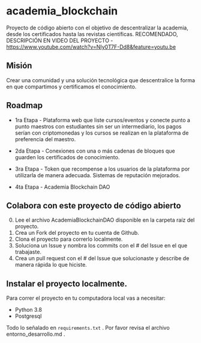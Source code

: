 # academia_blockchain
Proyecto de código abierto con el objetivo de descentralizar la academia, desde los certificados hasta las revistas científicas. 
RECOMENDADO, DESCRIPCIÓN EN VIDEO DEL PROYECTO - https://www.youtube.com/watch?v=NIy0T7F-Dd8&feature=youtu.be

## Misión
Crear una comunidad y una solución tecnológica que descentralice la forma en que compartimos y certificamos el conocimiento.

## Roadmap

- 1ra Etapa - 
Plataforma web que liste cursos/eventos y conecte punto a punto maestros con estudiantes sin ser un intermediario, los pagos serían con criptomonedas y los cursos se realizan en la plataforma de preferencia del maestro.

- 2da Etapa - 
Conexiones con una o más cadenas de bloques que guarden los certificados de conocimiento.

- 3ra Etapa - 
Token que recompense a los usuarios de la plataforma por utilizarla de manera adecuada. Sistemas de reputación mejorados.

- 4ta Etapa - 
Academia Blockchain DAO

## Colabora con este proyecto de código abierto

0. Lee el archivo AcademiaBlockchainDAO disponible en la carpeta raíz del proyecto.
1. Crea un Fork del proyecto en tu cuenta de Github.
2. Clona el proyecto para correrlo localmente.
3. Soluciona un Issue y nombra los commits con el # del Issue en el que trabajaste.
4. Crea un pull request con el # del Issue que solucionaste y describe de manera rápida lo que hiciste.

## Instalar el proyecto localmente.
Para correr el proyecto en tu computadora local vas a necesitar:

* Python 3.8
* Postgresql 

Todo lo señalado en `requirements.txt` . Por favor revisa el archivo entorno_desarrollo.md . 


